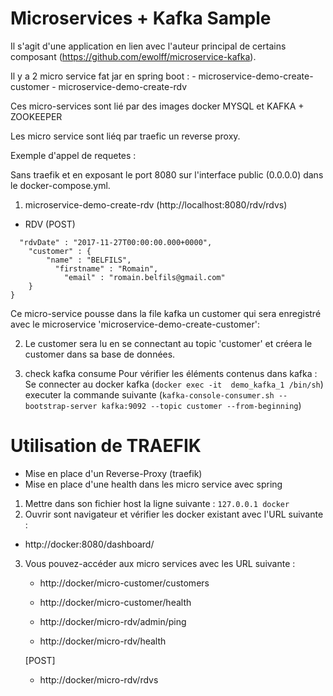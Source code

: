# Microservices + Kafka Sample

Il s'agit d'une application en lien avec l'auteur principal de certains composant (https://github.com/ewolff/microservice-kafka).

Il y a 2 micro service fat jar  en spring boot :
    - microservice-demo-create-customer
    - microservice-demo-create-rdv
    
Ces micro-services sont lié par des images docker MYSQL et KAFKA + ZOOKEEPER

Les micro service sont liéq par traefic un reverse proxy.


Exemple d'appel de requetes :

Sans traefik et en exposant le port 8080 sur l'interface public (0.0.0.0) dans le docker-compose.yml.
1) microservice-demo-create-rdv (http://localhost:8080/rdv/rdvs)

- RDV (POST)
```{
  "rdvDate" : "2017-11-27T00:00:00.000+0000",
    "customer" : {
        "name" : "BELFILS",
          "firstname" : "Romain",
            "email" : "romain.belfils@gmail.com"
    }
}
```

Ce micro-service pousse dans la file kafka un customer qui sera enregistré avec le microservice 'microservice-demo-create-customer':

2) Le customer sera lu en se connectant au topic 'customer' et créera le customer dans sa base de données. 

3) check kafka consume
Pour vérifier les éléments contenus dans kafka :<br/>
Se connecter au docker kafka (`docker exec -it  demo_kafka_1 /bin/sh`)
executer la commande suivante (`kafka-console-consumer.sh --bootstrap-server kafka:9092 --topic customer --from-beginning`)


# Utilisation de TRAEFIK

- Mise en place d'un Reverse-Proxy (traefik)
- Mise en place d'une health dans les micro service avec spring

1) Mettre dans son fichier host la ligne suivante : ```127.0.0.1 docker```
2) Ouvrir sont navigateur et vérifier les docker existant avec l'URL suivante : 
- http://docker:8080/dashboard/

3) Vous pouvez-accéder aux micro services avec les URL suivante :
    - http://docker/micro-customer/customers
    - http://docker/micro-customer/health
    
    - http://docker/micro-rdv/admin/ping
    - http://docker/micro-rdv/health
    
    [POST]
    - http://docker/micro-rdv/rdvs
 
